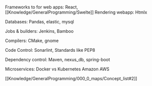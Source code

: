 

Frameworks to for web apps:
React, [[Knowledge/GeneralProgramming/Swelte]]
Rendering webapp:
Htmlx

Databases:
Pandas, elastic, mysql

Jobs & builders:
Jenkins, Bamboo

Compilers:
CMake, gnome

Code Control:
Sonarlint, Standards like PEP8

Dependency control:
Maven, nexus_db, spring-boot

Microservices:
Docker vs Kubernetes
Amazon AWS

[[Knowledge/GeneralProgramming/000_0_maps/Concept_list#2]]